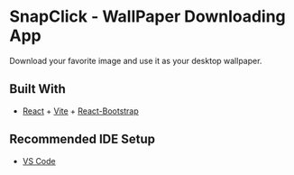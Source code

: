# SnapClick - WallPaper Downloading App

Download your favorite image and use it as your desktop wallpaper.

## Built With

- [React](https://react.dev/) + [Vite](https://vitejs.dev/) + [React-Bootstrap](https://react-bootstrap.github.io/)

## Recommended IDE Setup

- [VS Code](https://code.visualstudio.com/)
